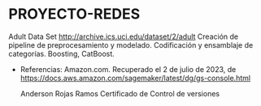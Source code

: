# PROYECTO-REDES
Adult Data Set
http://archive.ics.uci.edu/dataset/2/adult
Creación de pipeline de preprocesamiento y modelado. Codificación y ensamblaje de
categorías. Boosting, CatBoost.

- Referencias:
  Amazon.com. Recuperado el 2 de julio de 2023, de https://docs.aws.amazon.com/sagemaker/latest/dg/gs-console.html
  
  Anderson Rojas Ramos Certificado de Control de versiones
